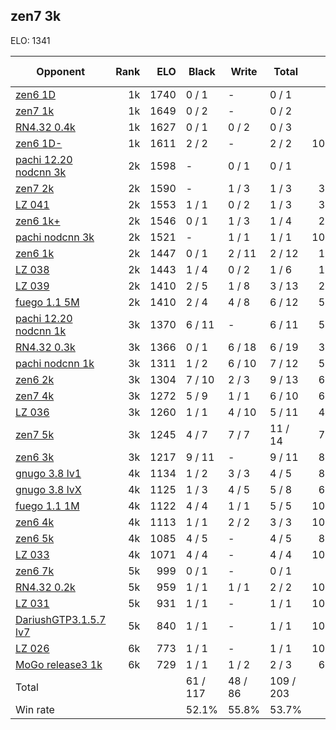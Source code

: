 ## zen7 3k ##

ELO: 1341

Opponent | Rank | ELO | Black | Write | Total | Win rate
---------|-----:|----:|-------|-------|-------|-------:
[zen6 1D](zen6%201D.md) | 1k | 1740 | 0 / 1 | - | 0 / 1 | 0.0%
[zen7 1k](zen7%201k.md) | 1k | 1649 | 0 / 2 | - | 0 / 2 | 0.0%
[RN4.32 0.4k](RN4.32%200.4k.md) | 1k | 1627 | 0 / 1 | 0 / 2 | 0 / 3 | 0.0%
[zen6 1D-](zen6%201D-.md) | 1k | 1611 | 2 / 2 | - | 2 / 2 | 100.0%
[pachi 12.20 nodcnn 3k](pachi%2012.20%20nodcnn%203k.md) | 2k | 1598 | - | 0 / 1 | 0 / 1 | 0.0%
[zen7 2k](zen7%202k.md) | 2k | 1590 | - | 1 / 3 | 1 / 3 | 33.3%
[LZ 041](LZ%20041.md) | 2k | 1553 | 1 / 1 | 0 / 2 | 1 / 3 | 33.3%
[zen6 1k+](zen6%201k+.md) | 2k | 1546 | 0 / 1 | 1 / 3 | 1 / 4 | 25.0%
[pachi nodcnn 3k](pachi%20nodcnn%203k.md) | 2k | 1521 | - | 1 / 1 | 1 / 1 | 100.0%
[zen6 1k](zen6%201k.md) | 2k | 1447 | 0 / 1 | 2 / 11 | 2 / 12 | 16.7%
[LZ 038](LZ%20038.md) | 2k | 1443 | 1 / 4 | 0 / 2 | 1 / 6 | 16.7%
[LZ 039](LZ%20039.md) | 2k | 1410 | 2 / 5 | 1 / 8 | 3 / 13 | 23.1%
[fuego 1.1 5M](fuego%201.1%205M.md) | 2k | 1410 | 2 / 4 | 4 / 8 | 6 / 12 | 50.0%
[pachi 12.20 nodcnn 1k](pachi%2012.20%20nodcnn%201k.md) | 3k | 1370 | 6 / 11 | - | 6 / 11 | 54.5%
[RN4.32 0.3k](RN4.32%200.3k.md) | 3k | 1366 | 0 / 1 | 6 / 18 | 6 / 19 | 31.6%
[pachi nodcnn 1k](pachi%20nodcnn%201k.md) | 3k | 1311 | 1 / 2 | 6 / 10 | 7 / 12 | 58.3%
[zen6 2k](zen6%202k.md) | 3k | 1304 | 7 / 10 | 2 / 3 | 9 / 13 | 69.2%
[zen7 4k](zen7%204k.md) | 3k | 1272 | 5 / 9 | 1 / 1 | 6 / 10 | 60.0%
[LZ 036](LZ%20036.md) | 3k | 1260 | 1 / 1 | 4 / 10 | 5 / 11 | 45.5%
[zen7 5k](zen7%205k.md) | 3k | 1245 | 4 / 7 | 7 / 7 | 11 / 14 | 78.6%
[zen6 3k](zen6%203k.md) | 3k | 1217 | 9 / 11 | - | 9 / 11 | 81.8%
[gnugo 3.8 lv1](gnugo%203.8%20lv1.md) | 4k | 1134 | 1 / 2 | 3 / 3 | 4 / 5 | 80.0%
[gnugo 3.8 lvX](gnugo%203.8%20lvX.md) | 4k | 1125 | 1 / 3 | 4 / 5 | 5 / 8 | 62.5%
[fuego 1.1 1M](fuego%201.1%201M.md) | 4k | 1122 | 4 / 4 | 1 / 1 | 5 / 5 | 100.0%
[zen6 4k](zen6%204k.md) | 4k | 1113 | 1 / 1 | 2 / 2 | 3 / 3 | 100.0%
[zen6 5k](zen6%205k.md) | 4k | 1085 | 4 / 5 | - | 4 / 5 | 80.0%
[LZ 033](LZ%20033.md) | 4k | 1071 | 4 / 4 | - | 4 / 4 | 100.0%
[zen6 7k](zen6%207k.md) | 5k | 999 | 0 / 1 | - | 0 / 1 | 0.0%
[RN4.32 0.2k](RN4.32%200.2k.md) | 5k | 959 | 1 / 1 | 1 / 1 | 2 / 2 | 100.0%
[LZ 031](LZ%20031.md) | 5k | 931 | 1 / 1 | - | 1 / 1 | 100.0%
[DariushGTP3.1.5.7 lv7](DariushGTP3.1.5.7%20lv7.md) | 5k | 840 | 1 / 1 | - | 1 / 1 | 100.0%
[LZ 026](LZ%20026.md) | 6k | 773 | 1 / 1 | - | 1 / 1 | 100.0%
[MoGo release3 1k](MoGo%20release3%201k.md) | 6k | 729 | 1 / 1 | 1 / 2 | 2 / 3 | 66.7%
Total | | | 61 / 117 | 48 / 86 | 109 / 203 | 
Win rate| | | 52.1% | 55.8% | 53.7% | 
